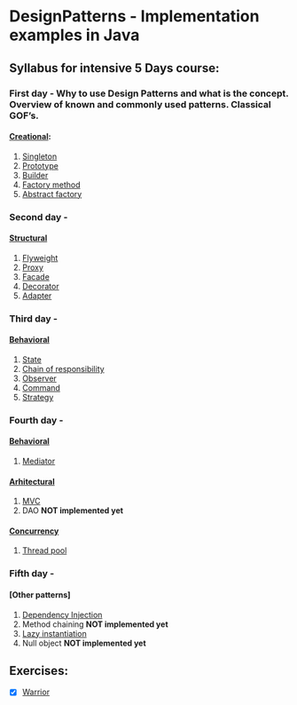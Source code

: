 # DesignPatterns - Implementation examples in Java

## Syllabus for intensive 5 Days course: 

### First day - Why to use Design Patterns and what is the concept.  Overview of known and commonly used patterns. Classical GOF’s.
#### [Creational](https://github.com/gal-yedidovich/DesignPatterns/tree/master/Examples/src/gof/creational): 
  1. [Singleton](https://github.com/gal-yedidovich/DesignPatterns/tree/master/Examples/src/gof/creational/singleton)
  2. [Prototype](https://github.com/gal-yedidovich/DesignPatterns/tree/master/Examples/src/gof/creational/prototype)
  3. [Builder](https://github.com/gal-yedidovich/DesignPatterns/tree/master/Examples/src/gof/creational/builder2)
  4. [Factory method](https://github.com/gal-yedidovich/DesignPatterns/tree/master/Examples/src/gof/creational/factory_method)
  5. [Abstract factory](https://github.com/gal-yedidovich/DesignPatterns/tree/master/Examples/src/gof/creational/abstract_factory)
  
### Second day - 
####  [Structural](https://github.com/gal-yedidovich/DesignPatterns/tree/master/Examples/src/gof/structural)
  1. [Flyweight](https://github.com/gal-yedidovich/DesignPatterns/tree/master/Examples/src/gof/structural/flyweight)
  2. [Proxy](https://github.com/gal-yedidovich/DesignPatterns/tree/master/Examples/src/gof/structural/proxy)
  3. [Facade](https://github.com/gal-yedidovich/DesignPatterns/tree/master/Examples/src/gof/structural/facade)
  4. [Decorator](https://github.com/gal-yedidovich/DesignPatterns/tree/master/Examples/src/gof/structural/decorator)
  5. [Adapter](https://github.com/gal-yedidovich/DesignPatterns/tree/master/Examples/src/gof/structural/adapter)
  
### Third day -
####  [Behavioral](https://github.com/gal-yedidovich/DesignPatterns/tree/master/Examples/src/gof/behavior) 
  1. [State](https://github.com/gal-yedidovich/DesignPatterns/tree/master/Examples/src/gof/behavior/state)
  2. [Chain of responsibility](https://github.com/gal-yedidovich/DesignPatterns/tree/master/Examples/src/gof/behavior/chain_of_responsibility)
  3. [Observer](https://github.com/gal-yedidovich/DesignPatterns/tree/master/Examples/src/gof/behavior/observer)
  4. [Command](https://github.com/gal-yedidovich/DesignPatterns/tree/master/Examples/src/gof/behavior/command)
  5. [Strategy](https://github.com/gal-yedidovich/DesignPatterns/tree/master/Examples/src/gof/behavior/strategy)
  
### Fourth day - 
#### [Behavioral](https://github.com/gal-yedidovich/DesignPatterns/tree/master/Examples/src/gof/behavior) 
  1. [Mediator](https://github.com/gal-yedidovich/DesignPatterns/tree/master/Examples/src/gof/behavior/mediator)
#### [Arhitectural](https://github.com/gal-yedidovich/DesignPatterns/tree/master/Examples/src/architectual_patterns)
  1. [MVC](https://github.com/gal-yedidovich/DesignPatterns/tree/master/Examples/src/architectual_patterns/mvc2)
  2. DAO **NOT implemented yet**
#### [Concurrency](https://github.com/gal-yedidovich/DesignPatterns/tree/master/Examples/src/concurrency_patterns/)
  1. [Thread pool](https://github.com/gal-yedidovich/DesignPatterns/tree/master/Examples/src/concurrency_patterns/thread_pool)
  
### Fifth day - 
#### [Other patterns]
  1. [Dependency Injection](https://github.com/gal-yedidovich/DesignPatterns/tree/master/Examples/src/other_patterns/dependency_injection)
  2. Method chaining **NOT implemented yet**
  3. [Lazy instantiation](https://github.com/gal-yedidovich/DesignPatterns/tree/master/Examples/src/other_patterns/lazy_loading)
  4. Null object **NOT implemented yet**


## Exercises:

- [X] [Warrior](https://github.com/gal-yedidovich/DesignPatterns/tree/master/Exercises/src/main_exercises/warrior_team)



